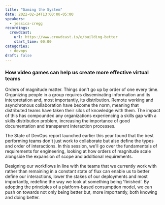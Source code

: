 ```yaml
---
title: "Gaming the System"
date: 2022-02-24T13:00:00-05:00
speakers:
  - jessica-cregg
recordings:
  crowdcast:
    url: https://www.crowdcast.io/e/building-better
    start_time: 00:00
categories:
  - devops
draft: false
---
```


### How video games can help us create more effective virtual teams

Orders of magnitude matter. Things don't go up by order of one every time. Organizing people in a group requires disseminating information and its interpretation and, most importantly, its distribution. Remote working and asynchronous collaboration have become the norm, meaning that distributed teams have taken their silos of knowledge with them. The impact of this has compounded any organizations experiencing a skills gap with a skills distribution problem, increasing the importance of good documentation and transparent interaction processes.

The State of DevOps report launched earlier this year found that the best performing teams don't just work to collaborate but also define the types and order of interactions. In this session, we'll go over the fundamentals of requirements for engineering, looking at how orders of magnitude scale alongside the expansion of scope and additional requirements.

Designing our workflows in line with the teams that we currently work with rather than remaining in a constant state of flux can enable us to better define our interactions, lower the stakes of our deployments and most importantly, redefine the way we look at something being 'finished'. By adopting the principles of a platform-based consumption model, we can push on towards not only being better but, more importantly, both knowing and doing better.
